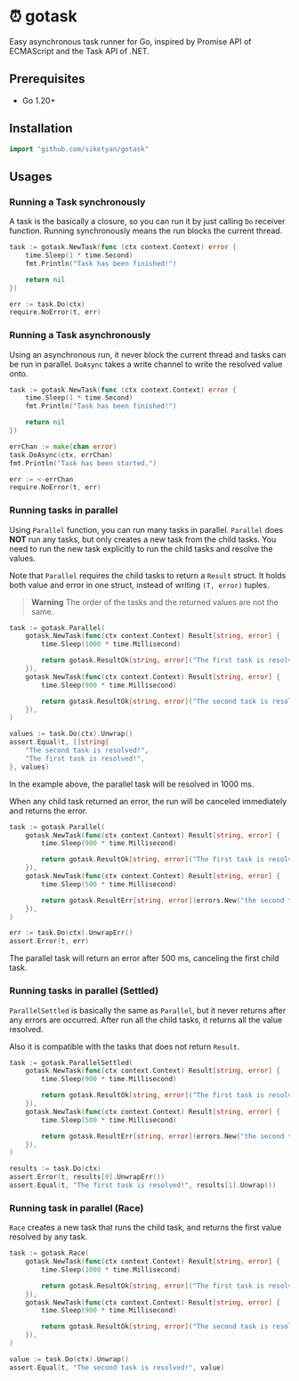 # ⏰ gotask

Easy asynchronous task runner for Go, inspired by Promise API of ECMAScript and the Task API of .NET.


## Prerequisites

- Go 1.20+


## Installation

```go
import "github.com/siketyan/gotask"
```


## Usages

### Running a Task synchronously

A task is the basically a closure, so you can run it by just calling `Do` receiver function.
Running synchronously means the run blocks the current thread.

```go
task := gotask.NewTask(func (ctx context.Context) error {
    time.Sleep(1 * time.Second)
    fmt.Println("Task has been finished!")

    return nil
})

err := task.Do(ctx)
require.NoError(t, err)
```

### Running a Task asynchronously

Using an asynchronous run, it never block the current thread and tasks can be run in parallel.
`DoAsync` takes a write channel to write the resolved value onto.

```go
task := gotask.NewTask(func (ctx context.Context) error {
    time.Sleep(1 * time.Second)
    fmt.Println("Task has been finished!")

    return nil
})

errChan := make(chan error)
task.DoAsync(ctx, errChan)
fmt.Println("Task has been started.")

err := <-errChan
require.NoError(t, err)
```

### Running tasks in parallel

Using `Parallel` function, you can run many tasks in parallel.
`Parallel` does **NOT** run any tasks, but only creates a new task from the child tasks.
You need to run the new task explicitly to run the child tasks and resolve the values.

Note that `Parallel` requires the child tasks to return a `Result` struct.
It holds both value and error in one struct, instead of writing `(T, error)` tuples.

> **Warning**
> The order of the tasks and the returned values are not the same.

```go
task := gotask.Parallel(
    gotask.NewTask(func(ctx context.Context) Result[string, error] {
        time.Sleep(1000 * time.Millisecond)

        return gotask.ResultOk[string, error]("The first task is resolved!")
    }),
    gotask.NewTask(func(ctx context.Context) Result[string, error] {
        time.Sleep(900 * time.Millisecond)

        return gotask.ResultOk[string, error]("The second task is resolved!")
    }),
)

values := task.Do(ctx).Unwrap()
assert.Equal(t, []string{
    "The second task is resolved!",
    "The first task is resolved!",
}, values)
```

In the example above, the parallel task will be resolved in 1000 ms.

When any child task returned an error, the run will be canceled immediately and returns the error.

```go
task := gotask.Parallel(
    gotask.NewTask(func(ctx context.Context) Result[string, error] {
        time.Sleep(900 * time.Millisecond)

        return gotask.ResultOk[string, error]("The first task is resolved!")
    }),
    gotask.NewTask(func(ctx context.Context) Result[string, error] {
        time.Sleep(500 * time.Millisecond)

        return gotask.ResultErr[string, error](errors.New("the second task occurred an error"))
    }),
)

err := task.Do(ctx).UnwrapErr()
assert.Error(t, err)
```

The parallel task will return an error after 500 ms, canceling the first child task.

### Running tasks in parallel (Settled)

`ParallelSettled` is basically the same as `Parallel`, but it never returns after any errors are occurred.
After run all the child tasks, it returns all the value resolved.

Also it is compatible with the tasks that does not return `Result`.

```go
task := gotask.ParallelSettled(
    gotask.NewTask(func(ctx context.Context) Result[string, error] {
        time.Sleep(900 * time.Millisecond)

        return gotask.ResultOk[string, error]("The first task is resolved!")
    }),
    gotask.NewTask(func(ctx context.Context) Result[string, error] {
        time.Sleep(500 * time.Millisecond)

        return gotask.ResultErr[string, error](errors.New("the second task occurred an error"))
    }),
)

results := task.Do(ctx)
assert.Error(t, results[0].UnwrapErr())
assert.Equal(t, "The first task is resolved!", results[1].Unwrap())
```

### Running task in parallel (Race)

`Race` creates a new task that runs the child task, and returns the first value resolved by any task.


```go
task := gotask.Race(
    gotask.NewTask(func(ctx context.Context) Result[string, error] {
        time.Sleep(1000 * time.Millisecond)

        return gotask.ResultOk[string, error]("The first task is resolved!")
    }),
    gotask.NewTask(func(ctx context.Context) Result[string, error] {
        time.Sleep(900 * time.Millisecond)

        return gotask.ResultOk[string, error]("The second task is resolved!")
    }),
)

value := task.Do(ctx).Unwrap()
assert.Equal(t, "The second task is resolved!", value)
```
